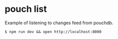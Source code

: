 # pouch list

Example of listening to changes feed from pouchdb.

    $ npm run dev && open http://localhost:8000
